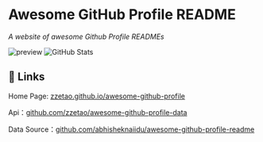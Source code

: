 # Awesome GitHub Profile README

*A website of awesome Github Profile READMEs*

![preview](screenshots/preview.png)
![GitHub Stats](https://github-readme-stats.vercel.app/api?username=zzzyyy333&show_icons=true)


## 🔗 Links

Home Page: [zzetao.github.io/awesome-github-profile](https://zzetao.github.io/awesome-github-profile/)

Api：[github.com/zzetao/awesome-github-profile-data](https://github.com/zzetao/awesome-github-profile-data)

Data Source：[github.com/abhisheknaiidu/awesome-github-profile-readme](https://github.com/abhisheknaiidu/awesome-github-profile-readme)

